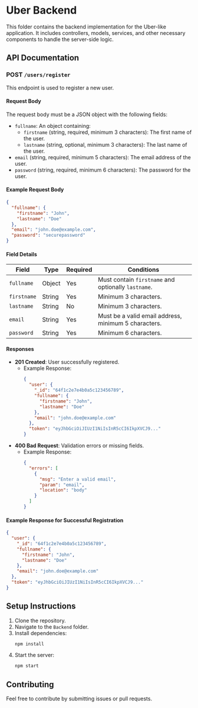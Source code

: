 # Uber Backend

This folder contains the backend implementation for the Uber-like application. It includes controllers, models, services, and other necessary components to handle the server-side logic.

## API Documentation

### POST `/users/register`

This endpoint is used to register a new user.

#### Request Body

The request body must be a JSON object with the following fields:

- `fullname`: An object containing:
  - `firstname` (string, required, minimum 3 characters): The first name of the user.
  - `lastname` (string, optional, minimum 3 characters): The last name of the user.
- `email` (string, required, minimum 5 characters): The email address of the user.
- `password` (string, required, minimum 6 characters): The password for the user.

#### Example Request Body

```json
{
  "fullname": {
    "firstname": "John",
    "lastname": "Doe"
  },
  "email": "john.doe@example.com",
  "password": "securepassword"
}
```

#### Field Details

| Field         | Type   | Required | Conditions                                   |
|---------------|--------|----------|---------------------------------------------|
| `fullname`    | Object | Yes      | Must contain `firstname` and optionally `lastname`. |
| `firstname`   | String | Yes      | Minimum 3 characters.                       |
| `lastname`    | String | No       | Minimum 3 characters.                       |
| `email`       | String | Yes      | Must be a valid email address, minimum 5 characters. |
| `password`    | String | Yes      | Minimum 6 characters.                       |

#### Responses

- **201 Created**: User successfully registered.
  - Example Response:
    ```json
    {
      "user": {
        "_id": "64f1c2e7e4b0a5c123456789",
        "fullname": {
          "firstname": "John",
          "lastname": "Doe"
        },
        "email": "john.doe@example.com"
      },
      "token": "eyJhbGciOiJIUzI1NiIsInR5cCI6IkpXVCJ9..."
    }
    ```
- **400 Bad Request**: Validation errors or missing fields.
  - Example Response:
    ```json
    {
      "errors": [
        {
          "msg": "Enter a valid email",
          "param": "email",
          "location": "body"
        }
      ]
    }
    ```

#### Example Response for Successful Registration

```json
{
  "user": {
    "_id": "64f1c2e7e4b0a5c123456789",
    "fullname": {
      "firstname": "John",
      "lastname": "Doe"
    },
    "email": "john.doe@example.com"
  },
  "token": "eyJhbGciOiJIUzI1NiIsInR5cCI6IkpXVCJ9..."
}
```

## Setup Instructions

1. Clone the repository.
2. Navigate to the `Backend` folder.
3. Install dependencies:
   ```bash
   npm install
   ```
4. Start the server:
   ```bash
   npm start
   ```

## Contributing

Feel free to contribute by submitting issues or pull requests.
